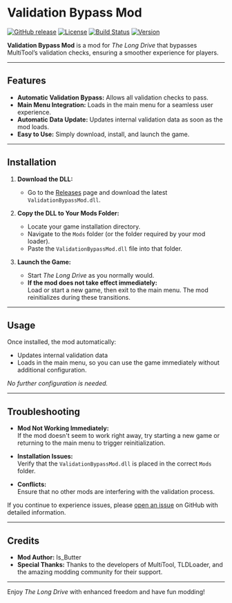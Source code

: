 # Validation Bypass Mod

[![GitHub release](https://img.shields.io/github/release/YourUsername/YourRepository.svg)](https://github.com/YourUsername/YourRepository/releases)
[![License](https://img.shields.io/github/license/YourUsername/YourRepository.svg)](LICENSE)
[![Build Status](https://img.shields.io/github/workflow/status/YourUsername/YourRepository/CI/master.svg)](https://github.com/YourUsername/YourRepository/actions)
[![Version](https://img.shields.io/badge/version-1.2-blue.svg)](https://github.com/YourUsername/YourRepository/releases)

**Validation Bypass Mod** is a mod for *The Long Drive* that bypasses MultiTool’s validation checks, ensuring a smoother experience for players. 

---

## Features

- **Automatic Validation Bypass:** Allows all validation checks to pass.
- **Main Menu Integration:** Loads in the main menu for a seamless user experience.
- **Automatic Data Update:** Updates internal validation data as soon as the mod loads.
- **Easy to Use:** Simply download, install, and launch the game.

---

## Installation

1. **Download the DLL:**
   - Go to the [Releases](https://github.com/YourUsername/YourRepository/releases) page and download the latest `ValidationBypassMod.dll`.

2. **Copy the DLL to Your Mods Folder:**
   - Locate your game installation directory.
   - Navigate to the `Mods` folder (or the folder required by your mod loader).
   - Paste the `ValidationBypassMod.dll` file into that folder.

3. **Launch the Game:**
   - Start *The Long Drive* as you normally would.
   - **If the mod does not take effect immediately:**  
     Load or start a new game, then exit to the main menu. The mod reinitializes during these transitions.

---

## Usage

Once installed, the mod automatically:
- Updates internal validation data
- Loads in the main menu, so you can use the game immediately without additional configuration.

_No further configuration is needed._

---

## Troubleshooting

- **Mod Not Working Immediately:**  
  If the mod doesn't seem to work right away, try starting a new game or returning to the main menu to trigger reinitialization.
  
- **Installation Issues:**  
  Verify that the `ValidationBypassMod.dll` is placed in the correct `Mods` folder.
  
- **Conflicts:**  
  Ensure that no other mods are interfering with the validation process.

If you continue to experience issues, please [open an issue](https://github.com/YourUsername/YourRepository/issues) on GitHub with detailed information.

---

## Credits

- **Mod Author:** Is_Butter
- **Special Thanks:** Thanks to the developers of MultiTool, TLDLoader, and the amazing modding community for their support.

---

Enjoy *The Long Drive* with enhanced freedom and have fun modding!
